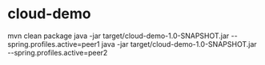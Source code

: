 # cloud-demo
mvn clean package
java -jar target/cloud-demo-1.0-SNAPSHOT.jar --spring.profiles.active=peer1
java -jar target/cloud-demo-1.0-SNAPSHOT.jar --spring.profiles.active=peer2